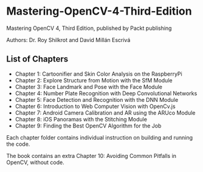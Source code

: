 # Mastering-OpenCV-4-Third-Edition
Mastering OpenCV 4, Third Edition, published by Packt publishing

Authors: Dr. Roy Shilkrot and David Millán Escrivá

## List of Chapters
* Chapter 1: Cartoonifier and Skin Color Analysis on the RaspberryPi
* Chapter 2: Explore Structure from Motion with the SfM Module
* Chapter 3: Face Landmark and Pose with the Face Module	
* Chapter 4: Number Plate Recognition with Deep Convolutional Networks
* Chapter 5: Face Detection and Recognition with the DNN Module
* Chapter 6: Introduction to Web Computer Vision with OpenCv.js
* Chapter 7: Android Camera Calibration and AR using the ARUco Module
* Chapter 8: iOS Panoramas with the Stitching Module
* Chapter 9: Finding the Best OpenCV Algorithm for the Job

Each chapter folder contains individual instruction on building and running the code.

The book contains an extra Chapter 10: Avoiding Common Pitfalls in OpenCV, without code.
